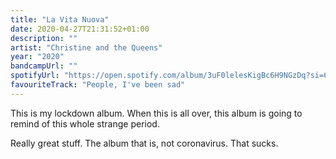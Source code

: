 ```yaml
---
title: "La Vita Nuova"
date: 2020-04-27T21:31:52+01:00
description: ""
artist: "Christine and the Queens"
year: "2020"
bandcampUrl: ""
spotifyUrl: "https://open.spotify.com/album/3uF0lelesKigBc6H9NGzDq?si=6LTRW9uBSte4H86cY6S_uQ"
favouriteTrack: "People, I've been sad"
---
```


This is my lockdown album. When this is all over, this album is going to remind of this whole strange period.

Really great stuff. The album that is, not coronavirus. That sucks.